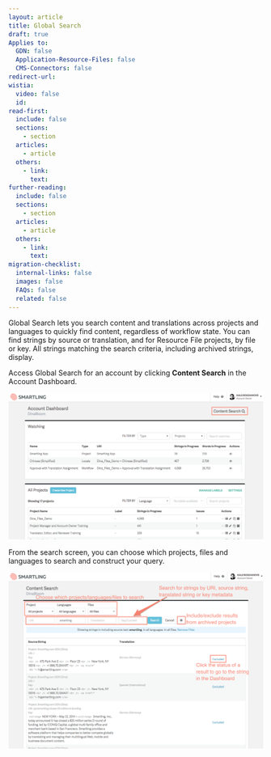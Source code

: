 ```yaml
---
layout: article
title: Global Search
draft: true
Applies to:
  GDN: false
  Application-Resource-Files: false
  CMS-Connectors: false
redirect-url:
wistia:
  video: false
  id:
read-first:
  include: false
  sections:
    - section
  articles:
    - article
  others:
    - link:
      text:
further-reading:
  include: false
  sections:
    - section
  articles:
    - article
  others:
    - link:
      text:
migration-checklist:
  internal-links: false
  images: false
  FAQs: false
  related: false
---
```



Global Search lets you search content and translations across projects and languages to quickly find content, regardless of workflow state. You can find strings by source or translation, and for Resource File projects, by file or key. All strings matching the search criteria, including archived strings, display.

Access Global Search for an account by clicking **Content Search** in the Account Dashboard.

![](/uploads/versions/globalsearch1---x----1260-728x---.png)

From the search screen, you can choose which projects, files and languages to search and construct your query.

![](/uploads/versions/globalsearch2---x----1255-870x---.png)